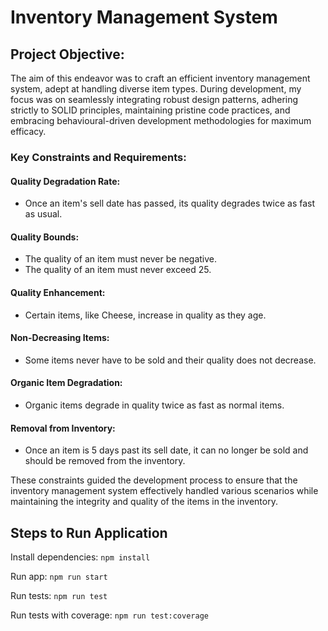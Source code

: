 # Inventory Management System

## Project Objective:

The aim of this endeavor was to craft an efficient inventory management system, adept at handling diverse item types. During development, my focus was on seamlessly integrating robust design patterns, adhering strictly to SOLID principles, maintaining pristine code practices, and embracing behavioural-driven development methodologies for maximum efficacy.

### Key Constraints and Requirements:

#### Quality Degradation Rate:
- Once an item's sell date has passed, its quality degrades twice as fast as usual.
  
#### Quality Bounds:
- The quality of an item must never be negative.
- The quality of an item must never exceed 25.

#### Quality Enhancement:
- Certain items, like Cheese, increase in quality as they age.

#### Non-Decreasing Items:
- Some items never have to be sold and their quality does not decrease.
  
#### Organic Item Degradation:
- Organic items degrade in quality twice as fast as normal items.

#### Removal from Inventory:
- Once an item is 5 days past its sell date, it can no longer be sold and should be removed from the inventory.
  
These constraints guided the development process to ensure that the inventory management system effectively handled various scenarios while maintaining the integrity and quality of the items in the inventory.


## Steps to Run Application

Install dependencies: `npm install`

Run app: `npm run start`

Run tests: `npm run test`

Run tests with coverage: `npm run test:coverage`
